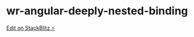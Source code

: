 # wr-angular-deeply-nested-binding

[Edit on StackBlitz ⚡️](https://stackblitz.com/edit/wr-angular-deeply-nested-binding)